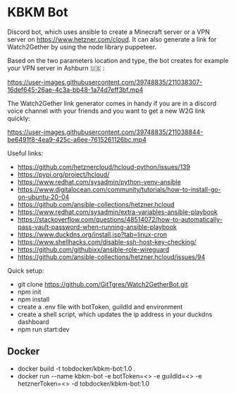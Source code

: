 # KBKM Bot 
Discord bot, which uses ansible to create a Minecraft server or a VPN server on https://www.hetzner.com/cloud. It can also generate a link for Watch2Gether by using the node library puppeteer.

Based on the two parameters location and type, the bot creates for example your VPN server in Ashburn 🇺🇸 :

https://user-images.githubusercontent.com/39748835/211038307-16def645-26ae-4c3a-bb48-1a74d7eff3bf.mp4


The Watch2Gether link generator comes in handy if you are in a discord voice channel with your friends and you want to get a new W2G link quickly:

https://user-images.githubusercontent.com/39748835/211038844-be6491f8-4ea9-425c-a6ee-7615261126bc.mp4


Useful links:

- https://github.com/hetznercloud/hcloud-python/issues/139
- https://pypi.org/project/hcloud/
- https://www.redhat.com/sysadmin/python-venv-ansible
- https://www.digitalocean.com/community/tutorials/how-to-install-go-on-ubuntu-20-04
- https://github.com/ansible-collections/hetzner.hcloud
- https://www.redhat.com/sysadmin/extra-variables-ansible-playbook
- https://stackoverflow.com/questions/48514072/how-to-automatically-pass-vault-password-when-running-ansible-playbook
- https://www.duckdns.org/install.jsp?tab=linux-cron
- https://www.shellhacks.com/disable-ssh-host-key-checking/
- https://github.com/githubixx/ansible-role-wireguard
- https://github.com/ansible-collections/hetzner.hcloud/issues/94

Quick setup:

- git clone https://github.com/GitTgres/Watch2GetherBot.git
- npm init
- npm install
- create a .env file with botToken, guildId and environment
- create a shell script, which updates the ip address in your duckdns dashboard
- npm run start:dev

## Docker

- docker build -t tobdocker/kbkm-bot:1.0 .
- docker run --name kbkm-bot -e botToken=<> -e guildId=<> -e hetznerToken=<> -d tobdocker/kbkm-bot:1.0

